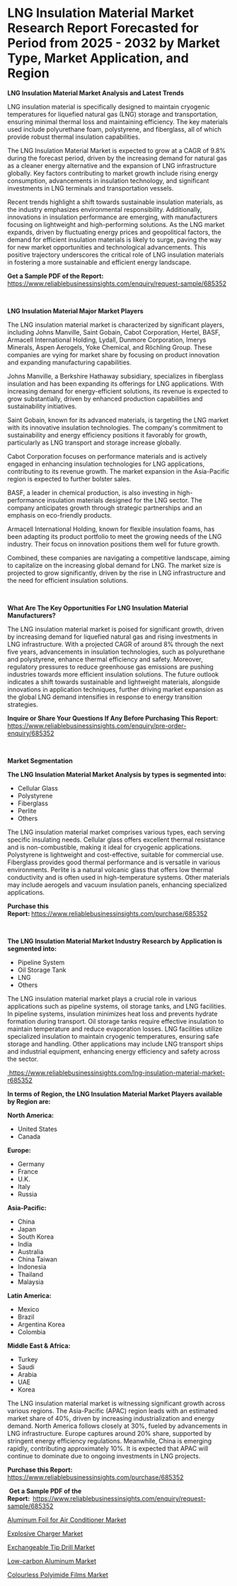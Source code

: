 <p><h1>LNG Insulation Material Market Research Report Forecasted for Period from 2025 -  2032 by Market Type, Market Application, and Region</h1></p><p><strong>LNG Insulation Material Market Analysis and Latest Trends</strong></p>
<p><p>LNG insulation material is specifically designed to maintain cryogenic temperatures for liquefied natural gas (LNG) storage and transportation, ensuring minimal thermal loss and maintaining efficiency. The key materials used include polyurethane foam, polystyrene, and fiberglass, all of which provide robust thermal insulation capabilities.</p><p>The LNG Insulation Material Market is expected to grow at a CAGR of 9.8% during the forecast period, driven by the increasing demand for natural gas as a cleaner energy alternative and the expansion of LNG infrastructure globally. Key factors contributing to market growth include rising energy consumption, advancements in insulation technology, and significant investments in LNG terminals and transportation vessels.</p><p>Recent trends highlight a shift towards sustainable insulation materials, as the industry emphasizes environmental responsibility. Additionally, innovations in insulation performance are emerging, with manufacturers focusing on lightweight and high-performing solutions. As the LNG market expands, driven by fluctuating energy prices and geopolitical factors, the demand for efficient insulation materials is likely to surge, paving the way for new market opportunities and technological advancements. This positive trajectory underscores the critical role of LNG insulation materials in fostering a more sustainable and efficient energy landscape.</p></p>
<p><strong>Get a Sample PDF of the Report:&nbsp;</strong> <a href="https://www.reliablebusinessinsights.com/enquiry/request-sample/685352?utm_campaign=1091&utm_medium=2&utm_source=Github&utm_content=ia&utm_term=08012025&utm_id=lng-insulation-material">https://www.reliablebusinessinsights.com/enquiry/request-sample/685352</a></p>
<p>&nbsp;</p>
<p><strong>LNG Insulation Material Major Market Players</strong></p>
<p><p>The LNG insulation material market is characterized by significant players, including Johns Manville, Saint Gobain, Cabot Corporation, Hertel, BASF, Armacell International Holding, Lydall, Dunmore Corporation, Imerys Minerals, Aspen Aerogels, Yoke Chemical, and Röchling Group. These companies are vying for market share by focusing on product innovation and expanding manufacturing capabilities.</p><p>Johns Manville, a Berkshire Hathaway subsidiary, specializes in fiberglass insulation and has been expanding its offerings for LNG applications. With increasing demand for energy-efficient solutions, its revenue is expected to grow substantially, driven by enhanced production capabilities and sustainability initiatives.</p><p>Saint Gobain, known for its advanced materials, is targeting the LNG market with its innovative insulation technologies. The company's commitment to sustainability and energy efficiency positions it favorably for growth, particularly as LNG transport and storage increase globally.</p><p>Cabot Corporation focuses on performance materials and is actively engaged in enhancing insulation technologies for LNG applications, contributing to its revenue growth. The market expansion in the Asia-Pacific region is expected to further bolster sales.</p><p>BASF, a leader in chemical production, is also investing in high-performance insulation materials designed for the LNG sector. The company anticipates growth through strategic partnerships and an emphasis on eco-friendly products.</p><p>Armacell International Holding, known for flexible insulation foams, has been adapting its product portfolio to meet the growing needs of the LNG industry. Their focus on innovation positions them well for future growth.</p><p>Combined, these companies are navigating a competitive landscape, aiming to capitalize on the increasing global demand for LNG. The market size is projected to grow significantly, driven by the rise in LNG infrastructure and the need for efficient insulation solutions.</p></p>
<p>&nbsp;</p>
<p><strong>What Are The Key Opportunities For LNG Insulation Material Manufacturers?</strong></p>
<p><p>The LNG insulation material market is poised for significant growth, driven by increasing demand for liquefied natural gas and rising investments in LNG infrastructure. With a projected CAGR of around 8% through the next five years, advancements in insulation technologies, such as polyurethane and polystyrene, enhance thermal efficiency and safety. Moreover, regulatory pressures to reduce greenhouse gas emissions are pushing industries towards more efficient insulation solutions. The future outlook indicates a shift towards sustainable and lightweight materials, alongside innovations in application techniques, further driving market expansion as the global LNG demand intensifies in response to energy transition strategies.</p></p>
<p><strong>Inquire or Share Your Questions If Any Before Purchasing This Report:</strong> <a href="https://www.reliablebusinessinsights.com/enquiry/pre-order-enquiry/685352?utm_campaign=1091&utm_medium=2&utm_source=Github&utm_content=ia&utm_term=08012025&utm_id=lng-insulation-material">https://www.reliablebusinessinsights.com/enquiry/pre-order-enquiry/685352</a></p>
<p>&nbsp;</p>
<p><strong>Market Segmentation</strong></p>
<p><strong>The LNG Insulation Material Market Analysis by types is segmented into:</strong></p>
<p><ul><li>Cellular Glass</li><li>Polystyrene</li><li>Fiberglass</li><li>Perlite</li><li>Others</li></ul></p>
<p><p>The LNG insulation material market comprises various types, each serving specific insulating needs. Cellular glass offers excellent thermal resistance and is non-combustible, making it ideal for cryogenic applications. Polystyrene is lightweight and cost-effective, suitable for commercial use. Fiberglass provides good thermal performance and is versatile in various environments. Perlite is a natural volcanic glass that offers low thermal conductivity and is often used in high-temperature systems. Other materials may include aerogels and vacuum insulation panels, enhancing specialized applications.</p></p>
<p><strong>Purchase this Report:&nbsp;</strong><a href="https://www.reliablebusinessinsights.com/purchase/685352?utm_campaign=1091&utm_medium=2&utm_source=Github&utm_content=ia&utm_term=08012025&utm_id=lng-insulation-material">https://www.reliablebusinessinsights.com/purchase/685352</a></p>
<p>&nbsp;</p>
<p><strong>The LNG Insulation Material Market Industry Research by Application is segmented into:</strong></p>
<p><ul><li>Pipeline System</li><li>Oil Storage Tank</li><li>LNG</li><li>Others</li></ul></p>
<p><p>The LNG insulation material market plays a crucial role in various applications such as pipeline systems, oil storage tanks, and LNG facilities. In pipeline systems, insulation minimizes heat loss and prevents hydrate formation during transport. Oil storage tanks require effective insulation to maintain temperature and reduce evaporation losses. LNG facilities utilize specialized insulation to maintain cryogenic temperatures, ensuring safe storage and handling. Other applications may include LNG transport ships and industrial equipment, enhancing energy efficiency and safety across the sector.</p></p>
<p><a href="https://www.reliablebusinessinsights.com/lng-insulation-material-market-r685352?utm_campaign=1091&utm_medium=2&utm_source=Github&utm_content=ia&utm_term=08012025&utm_id=lng-insulation-material">&nbsp;https://www.reliablebusinessinsights.com/lng-insulation-material-market-r685352</a></p>
<p><strong>In terms of Region, the LNG Insulation Material Market Players available by Region are:</strong></p>
<p>
    <p> <strong> North America: </strong>
        <ul>
            <li>United States</li>
            <li>Canada</li>
        </ul>
        </p> 
    <p> <strong> Europe: </strong>
        <ul>
            <li>Germany</li>
            <li>France</li>
            <li>U.K.</li>
            <li>Italy</li>
            <li>Russia</li>
        </ul>
        </p> 
    <p> <strong> Asia-Pacific: </strong>
        <ul>
            <li>China</li>
            <li>Japan</li>
            <li>South Korea</li>
            <li>India</li>
            <li>Australia</li>
            <li>China Taiwan</li>
            <li>Indonesia</li>
            <li>Thailand</li>
            <li>Malaysia</li>
        </ul>
        </p> 
    <p> <strong> Latin America: </strong>
        <ul>
            <li>Mexico</li>
            <li>Brazil</li>
            <li>Argentina Korea</li>
            <li>Colombia</li>
        </ul>
        </p> 
    <p> <strong> Middle East & Africa: </strong>
        <ul>
            <li>Turkey</li>
            <li>Saudi</li>
            <li>Arabia</li>
            <li>UAE</li>
            <li>Korea</li>
        </ul>
    </p>
    </p>
<p><p>The LNG insulation material market is witnessing significant growth across various regions. The Asia-Pacific (APAC) region leads with an estimated market share of 40%, driven by increasing industrialization and energy demand. North America follows closely at 30%, fueled by advancements in LNG infrastructure. Europe captures around 20% share, supported by stringent energy efficiency regulations. Meanwhile, China is emerging rapidly, contributing approximately 10%. It is expected that APAC will continue to dominate due to ongoing investments in LNG projects.</p></p>
<p><strong>Purchase this Report: </strong><a href="https://www.reliablebusinessinsights.com/purchase/685352?utm_campaign=1091&utm_medium=2&utm_source=Github&utm_content=ia&utm_term=08012025&utm_id=lng-insulation-material">https://www.reliablebusinessinsights.com/purchase/685352</a></p>
<p>&nbsp;<strong>Get a Sample PDF of the Report:&nbsp;&nbsp;</strong><a href="https://www.reliablebusinessinsights.com/enquiry/request-sample/685352?utm_campaign=1091&utm_medium=2&utm_source=Github&utm_content=ia&utm_term=08012025&utm_id=lng-insulation-material">https://www.reliablebusinessinsights.com/enquiry/request-sample/685352</a></p>
<p><strong></strong></p>
<p><p><a href="https://github.com/rosamariarocque98/Market-Research-Report-List-1/blob/main/aluminum-foil-for-air-conditioner-market.md?utm_campaign=1091&utm_medium=2&utm_source=Github&utm_content=ia&utm_term=08012025&utm_id=lng-insulation-material">Aluminum Foil for Air Conditioner Market</a></p><p><a href="https://www.linkedin.com/pulse/growing-demand-explosive-charger-market-forecasting-142-cagr-from-2025-nmr5f?utm_campaign=1091&utm_medium=2&utm_source=Github&utm_content=ia&utm_term=08012025&utm_id=lng-insulation-material">Explosive Charger Market</a></p><p><a href="https://www.linkedin.com/pulse/exchangeable-tip-drill-industry-forecast-market-shifts-strategic-imperatives-7ziqf?utm_campaign=1091&utm_medium=2&utm_source=Github&utm_content=ia&utm_term=08012025&utm_id=lng-insulation-material">Exchangeable Tip Drill Market</a></p><p><a href="https://github.com/suleimannichelle7/Market-Research-Report-List-1/blob/main/low-carbon-aluminum-market.md?utm_campaign=1091&utm_medium=2&utm_source=Github&utm_content=ia&utm_term=08012025&utm_id=lng-insulation-material">Low-carbon Aluminum Market</a></p><p><a href="https://www.linkedin.com/pulse/colourless-polyimide-films-market-size-expansion-analysis-challenges-jxpmf?utm_campaign=1091&utm_medium=2&utm_source=Github&utm_content=ia&utm_term=08012025&utm_id=lng-insulation-material">Colourless Polyimide Films Market</a></p></p>